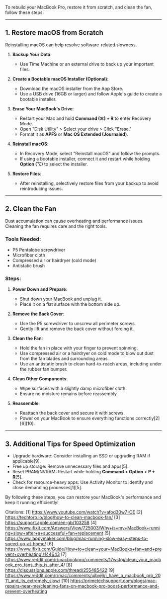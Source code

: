 To rebuild your MacBook Pro, restore it from scratch, and clean the fan, follow these steps:

---

## 1. Restore macOS from Scratch
Reinstalling macOS can help resolve software-related slowness.

1. **Backup Your Data**:
   - Use Time Machine or an external drive to back up your important files.

2. **Create a Bootable macOS Installer (Optional)**:
   - Download the macOS installer from the App Store.
   - Use a USB drive (16GB or larger) and follow Apple's guide to create a bootable installer.

3. **Erase Your MacBook's Drive**:
   - Restart your Mac and hold **Command (⌘) + R** to enter Recovery Mode.
   - Open "Disk Utility" > Select your drive > Click "Erase."
   - Format it as **APFS** or **Mac OS Extended (Journaled)**.

4. **Reinstall macOS**:
   - In Recovery Mode, select "Reinstall macOS" and follow the prompts.
   - If using a bootable installer, connect it and restart while holding **Option (⌥)** to select the installer.

5. **Restore Files**:
   - After reinstalling, selectively restore files from your backup to avoid reintroducing issues.

---

## 2. Clean the Fan
Dust accumulation can cause overheating and performance issues. Cleaning the fan requires care and the right tools.

### Tools Needed:
- P5 Pentalobe screwdriver
- Microfiber cloth
- Compressed air or hairdryer (cold mode)
- Antistatic brush

### Steps:
1. **Power Down and Prepare**:
   - Shut down your MacBook and unplug it.
   - Place it on a flat surface with the bottom side up.

2. **Remove the Back Cover**:
   - Use the P5 screwdriver to unscrew all perimeter screws.
   - Gently lift and remove the back cover without forcing it.

3. **Clean the Fan**:
   - Hold the fan in place with your finger to prevent spinning.
   - Use compressed air or a hairdryer on cold mode to blow out dust from the fan blades and surrounding areas.
   - Use an antistatic brush to clean hard-to-reach areas, including under the rubber fan bumper.

4. **Clean Other Components**:
   - Wipe surfaces with a slightly damp microfiber cloth.
   - Ensure no moisture remains before reassembly.

5. **Reassemble**:
   - Reattach the back cover and secure it with screws.
   - Power on your MacBook to ensure everything functions correctly[2][6][10].

---

## 3. Additional Tips for Speed Optimization
- Upgrade hardware: Consider installing an SSD or upgrading RAM if applicable[9].
- Free up storage: Remove unnecessary files and apps[5].
- Reset PRAM/NVRAM: Restart while holding **Command + Option + P + R**[5].
- Check for resource-heavy apps: Use Activity Monitor to identify and close demanding processes[1][5].

By following these steps, you can restore your MacBook's performance and keep it running efficiently!

Citations:
[1] https://www.youtube.com/watch?v=afod30w7-OE
[2] https://techtoro.io/blog/how-to-clean-macbook-fan/
[3] https://support.apple.com/en-gb/103258
[4] https://www.ifixit.com/Answers/View/725003/Why+is+my+MacBook+running+slow+after+a+successful+fan+replacement
[5] https://www.lappymaker.com/blog/mac-running-slow-easy-steps-to-speed-up-at-home/
[6] https://www.ifixit.com/Guide/How+to+clean+your+MacBooks+fan+and+prevent+overheating!/144643
[7] https://www.reddit.com/r/macbookpro/comments/17wstpj/clean_your_macbook_pro_fans_this_is_after_4/
[8] https://discussions.apple.com/thread/255485422
[9] https://www.reddit.com/r/mac/comments/ujbvj6/i_have_a_macbook_pro_2011_and_its_extremely_slow/
[10] https://primetechsupport.com/blogs/mac-repairs-near-me/cleaning-fans-on-macbook-pro-boost-performance-and-prevent-overheating